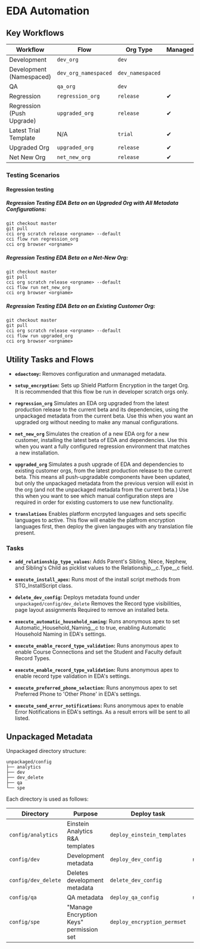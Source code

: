 # EDA Automation

## Key Workflows

| Workflow                  | Flow                 | Org Type         | Managed | Namespace |
|---------------------------|----------------------|------------------|---------|-----------|
| Development               | `dev_org`            | `dev`            |         |           |
| Development (Namespaced)  | `dev_org_namespaced` | `dev_namespaced` |         | ✔         |
| QA                        | `qa_org`             | `dev`            |         |           |
| Regression                | `regression_org`     | `release`        | ✔       |           |
| Regression (Push Upgrade) | `upgraded_org`       | `release`        | ✔       |           |
| Latest Trial Template     | N/A                  | `trial`          | ✔       |           |
| Upgraded Org              | `upgraded_org`       | `release`        | ✔       |           |
| Net New Org               | `net_new_org`        | `release`        | ✔       |           |

### Testing Scenarios

#### Regression testing

##### Regression Testing EDA Beta on an Upgraded Org with All Metadata Configurations:

    git checkout master
    git pull
    cci org scratch release <orgname> --default
    cci flow run regression_org 
    cci org browser <orgname>

##### Regression Testing EDA Beta on a Net-New Org:

    git checkout master
    git pull
    cci org scratch release <orgname> --default
    cci flow run net_new_org
    cci org browser <orgname>

##### Regression Testing EDA Beta on an Existing Customer Org:

    git checkout master
    git pull
    cci org scratch release <orgname> --default
    cci flow run upgraded_org 
    cci org browser <orgname>

## Utility Tasks and Flows

-   **`edaectomy`:** Removes configuration and unmanaged metadata.

-   **`setup_encryption`:** Sets up Shield Platform Encryption in the target Org. It is recommended that this flow be run in developer scratch orgs only.

-   **`regression_org`** Simulates an EDA org upgraded from the latest production release to the current beta and its dependencies, using the unpackaged metadata from the current beta. Use this when you want an upgraded org without needing to make any manual configurations.

-   **`net_new_org`** Simulates the creation of a new EDA org for a new customer, installing the latest beta of EDA and dependencies. Use this when you want a fully configured regression environment that matches a new installation.

-   **`upgraded_org`** Simulates a push upgrade of EDA and dependencies to existing customer orgs, from the latest production release to the current beta. This means all push-upgradable components have been updated, but only the unpackaged metadata from the previous version will exist in the org (and not the unpackaged metadata from the current beta.) Use this when you want to see which manual configuration steps are required in order for existing customers to use new functionality.

-   **`translations`** Enables platform encrpyted languages and sets specific languages to active. This flow will enable the platfrom encryption languages first, then deploy the given langauges with any translation file present. 

### Tasks

-   **`add_relationship_type_values`:** Adds Parent's Sibling, Niece, Nephew, and Sibling's Child as picklist values to the Relationship__c.Type__c field.

-   **`execute_install_apex`:** Runs most of the install script methods from STG_InstallScript class.

-   **`delete_dev_config`:** Deploys metadata found under `unpackaged/config/dev_delete` Removes the Record type visibilities, page layout assignments Required to remove an installed beta.

-   **`execute_automatic_household_naming`:** Runs anonymous apex to set Automatic_Household_Naming__c to true, enabling Automatic Household Naming in EDA's settings.

-   **`execute_enable_record_type_validation`:** Runs anonymous apex to enable Course Connections and set the Student and Faculty default Record Types.

-   **`execute_enable_record_type_validation`:** Runs anonymous apex to enable record type validation in EDA's settings. 

-   **`execute_preferred_phone_selection`:** Runs anonymous apex to set Preferred Phone to 'Other Phone' in EDA's settings.

-   **`execute_send_error_notifications`:** Runs anonymous apex to enable Error Notifications in EDA's settings. As a result errors will be sent to all listed.

## Unpackaged Metadata

Unpackaged directory structure:

    unpackaged/config
    ├── analytics
    ├── dev
    ├── dev_delete
    ├── qa
    └── spe

Each directory is used as follows:

| Directory           | Purpose                                 | Deploy task                 | Retrieve task         |
|---------------------|-----------------------------------------|-----------------------------|-----------------------|
| `config/analytics`  | Einstein Analytics R&A templates        | `deploy_einstein_templates` |                       |
| `config/dev`        | Development metadata                    | `deploy_dev_config`         | `retrieve_config_dev` |
| `config/dev_delete` | Deletes development metadata            | `delete_dev_config`         |                       |
| `config/qa`         | QA metadata                             | `deploy_qa_config`          | `retrieve_qa_config`  |
| `config/spe`        | "Manage Encryption Keys" permission set | `deploy_encryption_permset` |                       |

